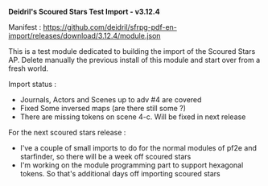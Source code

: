 **Deidril's Scoured Stars Test Import - v3.12.4**

Manifest : https://github.com/deidril/sfrpg-pdf-en-import/releases/download/3.12.4/module.json

This is a test module dedicated to building the import of the Scoured Stars AP.
Delete manually the previous install of this module and start over from a fresh world.

Import status : 

- Journals, Actors and Scenes up to adv #4 are covered
- Fixed Some inversed maps (are there still some ?)
- There are missing tokens on scene 4-c. Will be fixed in next release

For the next scoured stars release :
- I've a couple of small imports to do for the normal modules of pf2e and starfinder, so there will be a week off scoured stars
- I'm working on the module programming part to support hexagonal tokens. So that's additional days off importing scoured stars

